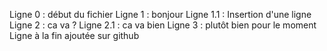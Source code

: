 Ligne 0 : début du fichier 
Ligne 1 : bonjour
Ligne 1.1 : Insertion d'une ligne
Ligne 2 : ca va ?
Ligne 2.1 : ca va bien
Ligne 3 : plutôt bien pour le moment
Ligne à la fin ajoutée sur github
